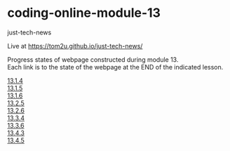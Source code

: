 # coding-online-module-13

just-tech-news  

Live at https://tom2u.github.io/just-tech-news/  

Progress states of webpage constructed during module 13.  
Each link is to the state of the webpage at the END of the indicated lesson.  

[13.1.4](https://github.com/tom2u/coding-online-module-13/tree/master/13.1.4)  
[13.1.5](https://github.com/tom2u/coding-online-module-13/tree/master/13.1.5)  
[13.1.6](https://github.com/tom2u/coding-online-module-13/tree/master/13.1.6)  
[13.2.5](https://github.com/tom2u/coding-online-module-13/tree/master/13.2.5)  
[13.2.6](https://github.com/tom2u/coding-online-module-13/tree/master/13.2.6)  
[13.3.4](https://github.com/tom2u/coding-online-module-13/tree/master/13.3.4)  
[13.3.6](https://github.com/tom2u/coding-online-module-13/tree/master/13.3.6)  
[13.4.3](https://github.com/tom2u/coding-online-module-13/tree/master/13.4.3)  
[13.4.5](https://github.com/tom2u/coding-online-module-13/tree/master/13.4.5)  

